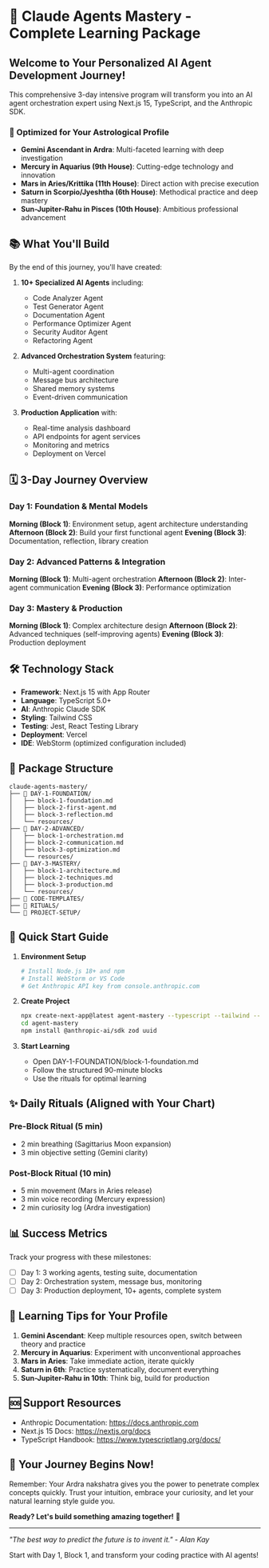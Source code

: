 # 🚀 Claude Agents Mastery - Complete Learning Package

## Welcome to Your Personalized AI Agent Development Journey!

This comprehensive 3-day intensive program will transform you into an AI agent orchestration expert using Next.js 15, TypeScript, and the Anthropic SDK.

### 🌟 Optimized for Your Astrological Profile

- **Gemini Ascendant in Ardra**: Multi-faceted learning with deep investigation
- **Mercury in Aquarius (9th House)**: Cutting-edge technology and innovation
- **Mars in Aries/Krittika (11th House)**: Direct action with precise execution
- **Saturn in Scorpio/Jyeshtha (6th House)**: Methodical practice and deep mastery
- **Sun-Jupiter-Rahu in Pisces (10th House)**: Ambitious professional advancement

## 📚 What You'll Build

By the end of this journey, you'll have created:

1. **10+ Specialized AI Agents** including:
   - Code Analyzer Agent
   - Test Generator Agent
   - Documentation Agent
   - Performance Optimizer Agent
   - Security Auditor Agent
   - Refactoring Agent

2. **Advanced Orchestration System** featuring:
   - Multi-agent coordination
   - Message bus architecture
   - Shared memory systems
   - Event-driven communication

3. **Production Application** with:
   - Real-time analysis dashboard
   - API endpoints for agent services
   - Monitoring and metrics
   - Deployment on Vercel

## 🗓️ 3-Day Journey Overview

### Day 1: Foundation & Mental Models
**Morning (Block 1)**: Environment setup, agent architecture understanding
**Afternoon (Block 2)**: Build your first functional agent
**Evening (Block 3)**: Documentation, reflection, library creation

### Day 2: Advanced Patterns & Integration  
**Morning (Block 1)**: Multi-agent orchestration
**Afternoon (Block 2)**: Inter-agent communication
**Evening (Block 3)**: Performance optimization

### Day 3: Mastery & Production
**Morning (Block 1)**: Complex architecture design
**Afternoon (Block 2)**: Advanced techniques (self-improving agents)
**Evening (Block 3)**: Production deployment

## 🛠️ Technology Stack

- **Framework**: Next.js 15 with App Router
- **Language**: TypeScript 5.0+
- **AI**: Anthropic Claude SDK
- **Styling**: Tailwind CSS
- **Testing**: Jest, React Testing Library
- **Deployment**: Vercel
- **IDE**: WebStorm (optimized configuration included)

## 📁 Package Structure

```
claude-agents-mastery/
├── 📁 DAY-1-FOUNDATION/
│   ├── block-1-foundation.md
│   ├── block-2-first-agent.md
│   ├── block-3-reflection.md
│   └── resources/
├── 📁 DAY-2-ADVANCED/
│   ├── block-1-orchestration.md
│   ├── block-2-communication.md
│   ├── block-3-optimization.md
│   └── resources/
├── 📁 DAY-3-MASTERY/
│   ├── block-1-architecture.md
│   ├── block-2-techniques.md
│   ├── block-3-production.md
│   └── resources/
├── 📁 CODE-TEMPLATES/
├── 📁 RITUALS/
└── 📁 PROJECT-SETUP/
```

## 🚀 Quick Start Guide

1. **Environment Setup**
   ```bash
   # Install Node.js 18+ and npm
   # Install WebStorm or VS Code
   # Get Anthropic API key from console.anthropic.com
   ```

2. **Create Project**
   ```bash
   npx create-next-app@latest agent-mastery --typescript --tailwind --app
   cd agent-mastery
   npm install @anthropic-ai/sdk zod uuid
   ```

3. **Start Learning**
   - Open DAY-1-FOUNDATION/block-1-foundation.md
   - Follow the structured 90-minute blocks
   - Use the rituals for optimal learning

## ✨ Daily Rituals (Aligned with Your Chart)

### Pre-Block Ritual (5 min)
- 2 min breathing (Sagittarius Moon expansion)
- 3 min objective setting (Gemini clarity)

### Post-Block Ritual (10 min)  
- 5 min movement (Mars in Aries release)
- 3 min voice recording (Mercury expression)
- 2 min curiosity log (Ardra investigation)

## 📊 Success Metrics

Track your progress with these milestones:

- [ ] Day 1: 3 working agents, testing suite, documentation
- [ ] Day 2: Orchestration system, message bus, monitoring
- [ ] Day 3: Production deployment, 10+ agents, complete system

## 🎯 Learning Tips for Your Profile

1. **Gemini Ascendant**: Keep multiple resources open, switch between theory and practice
2. **Mercury in Aquarius**: Experiment with unconventional approaches
3. **Mars in Aries**: Take immediate action, iterate quickly
4. **Saturn in 6th**: Practice systematically, document everything
5. **Sun-Jupiter-Rahu in 10th**: Think big, build for production

## 🆘 Support Resources

- Anthropic Documentation: https://docs.anthropic.com
- Next.js 15 Docs: https://nextjs.org/docs
- TypeScript Handbook: https://www.typescriptlang.org/docs/

## 🌟 Your Journey Begins Now!

Remember: Your Ardra nakshatra gives you the power to penetrate complex concepts quickly. Trust your intuition, embrace your curiosity, and let your natural learning style guide you.

**Ready? Let's build something amazing together!** 🚀

---

*"The best way to predict the future is to invent it." - Alan Kay*

Start with Day 1, Block 1, and transform your coding practice with AI agents!